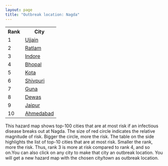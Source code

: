 ```yaml
---
layout: page
title: "Outbreak location: Nagda"
---
```

<div class="flex-container">
<div class="flex-item-left" id="mapid">
<script src="https://buda-magenta.github.io/hazard_map/load_map.js"></script>

<script>
var marker_outbreak = L.marker([23.587548, 75.675679],{"autoPan": true}).addTo(map); marker_outbreak.bindTooltip("Nagda").openTooltip();

var circle_1 = L.circle([23.174597, 75.785142], {"pane": "markerPane", "color": "red", "fill": true, "fillOpacity": 0.2, "fillRule": "evenodd", "lineCap": "round", "lineJoin": "round", "opacity": 1.0, "radius": 145837, "stroke": true, "weight": 3}).addTo(map);
circle_1.bindTooltip("Ujjain<br>rank: 1<br>hazard index: 0.145837")
circle_1.bindPopup('<a href="https://buda-magenta.github.io/hazard_map/Ujjain">Ujjain</a>')

var circle_2 = L.circle([23.480592, 74.917790], {"pane": "markerPane", "color": "red", "fill": true, "fillOpacity": 0.2, "fillRule": "evenodd", "lineCap": "round", "lineJoin": "round", "opacity": 1.0, "radius": 80668, "stroke": true, "weight": 3}).addTo(map);
circle_2.bindTooltip("Ratlam<br>rank: 2<br>hazard index: 0.080668")
circle_2.bindPopup('<a href="https://buda-magenta.github.io/hazard_map/Ratlam">Ratlam</a>')

var circle_3 = L.circle([22.720362, 75.868200], {"pane": "markerPane", "color": "red", "fill": true, "fillOpacity": 0.2, "fillRule": "evenodd", "lineCap": "round", "lineJoin": "round", "opacity": 1.0, "radius": 57836, "stroke": true, "weight": 3}).addTo(map);
circle_3.bindTooltip("Indore<br>rank: 3<br>hazard index: 0.057837")
circle_3.bindPopup('<a href="https://buda-magenta.github.io/hazard_map/Indore">Indore</a>')

var circle_4 = L.circle([23.258486, 77.401989], {"pane": "markerPane", "color": "red", "fill": true, "fillOpacity": 0.2, "fillRule": "evenodd", "lineCap": "round", "lineJoin": "round", "opacity": 1.0, "radius": 17132, "stroke": true, "weight": 3}).addTo(map);
circle_4.bindTooltip("Bhopal<br>rank: 4<br>hazard index: 0.017133")
circle_4.bindPopup('<a href="https://buda-magenta.github.io/hazard_map/Bhopal">Bhopal</a>')

var circle_5 = L.circle([25.196826, 76.000893], {"pane": "markerPane", "color": "red", "fill": true, "fillOpacity": 0.2, "fillRule": "evenodd", "lineCap": "round", "lineJoin": "round", "opacity": 1.0, "radius": 11693, "stroke": true, "weight": 3}).addTo(map);
circle_5.bindTooltip("Kota<br>rank: 5<br>hazard index: 0.011694")
circle_5.bindPopup('<a href="https://buda-magenta.github.io/hazard_map/Kota">Kota</a>')

var circle_6 = L.circle([25.375241, 77.828119], {"pane": "markerPane", "color": "red", "fill": true, "fillOpacity": 0.2, "fillRule": "evenodd", "lineCap": "round", "lineJoin": "round", "opacity": 1.0, "radius": 10440, "stroke": true, "weight": 3}).addTo(map);
circle_6.bindTooltip("Shivpuri<br>rank: 6<br>hazard index: 0.010441")
circle_6.bindPopup('<a href="https://buda-magenta.github.io/hazard_map/Shivpuri">Shivpuri</a>')

var circle_7 = L.circle([24.500000, 77.500000], {"pane": "markerPane", "color": "red", "fill": true, "fillOpacity": 0.2, "fillRule": "evenodd", "lineCap": "round", "lineJoin": "round", "opacity": 1.0, "radius": 10375, "stroke": true, "weight": 3}).addTo(map);
circle_7.bindTooltip("Guna<br>rank: 7<br>hazard index: 0.010375")
circle_7.bindPopup('<a href="https://buda-magenta.github.io/hazard_map/Guna">Guna</a>')

var circle_8 = L.circle([23.000000, 76.166667], {"pane": "markerPane", "color": "red", "fill": true, "fillOpacity": 0.2, "fillRule": "evenodd", "lineCap": "round", "lineJoin": "round", "opacity": 1.0, "radius": 8538, "stroke": true, "weight": 3}).addTo(map);
circle_8.bindTooltip("Dewas<br>rank: 8<br>hazard index: 0.008538")
circle_8.bindPopup('<a href="https://buda-magenta.github.io/hazard_map/Dewas">Dewas</a>')

var circle_9 = L.circle([26.915458, 75.818982], {"pane": "markerPane", "color": "red", "fill": true, "fillOpacity": 0.2, "fillRule": "evenodd", "lineCap": "round", "lineJoin": "round", "opacity": 1.0, "radius": 3309, "stroke": true, "weight": 3}).addTo(map);
circle_9.bindTooltip("Jaipur<br>rank: 9<br>hazard index: 0.003310")
circle_9.bindPopup('<a href="https://buda-magenta.github.io/hazard_map/Jaipur">Jaipur</a>')

var circle_10 = L.circle([23.021624, 72.579707], {"pane": "markerPane", "color": "red", "fill": true, "fillOpacity": 0.2, "fillRule": "evenodd", "lineCap": "round", "lineJoin": "round", "opacity": 1.0, "radius": 2322, "stroke": true, "weight": 3}).addTo(map);
circle_10.bindTooltip("Ahmedabad<br>rank: 10<br>hazard index: 0.002322")
circle_10.bindPopup('<a href="https://buda-magenta.github.io/hazard_map/Ahmedabad">Ahmedabad</a>')

var circle_11 = L.circle([24.265131, 75.387182], {"pane": "markerPane", "color": "red", "fill": true, "fillOpacity": 0.2, "fillRule": "evenodd", "lineCap": "round", "lineJoin": "round", "opacity": 1.0, "radius": 2107, "stroke": true, "weight": 3}).addTo(map);
circle_11.bindTooltip("Mandsaur<br>rank: 11<br>hazard index: 0.002108")
circle_11.bindPopup('<a href="https://buda-magenta.github.io/hazard_map/Mandsaur">Mandsaur</a>')

var circle_12 = L.circle([24.578721, 73.686257], {"pane": "markerPane", "color": "red", "fill": true, "fillOpacity": 0.2, "fillRule": "evenodd", "lineCap": "round", "lineJoin": "round", "opacity": 1.0, "radius": 2089, "stroke": true, "weight": 3}).addTo(map);
circle_12.bindTooltip("Udaipur<br>rank: 12<br>hazard index: 0.002090")
circle_12.bindPopup('<a href="https://buda-magenta.github.io/hazard_map/Udaipur">Udaipur</a>')

var circle_13 = L.circle([24.462465, 74.850114], {"pane": "markerPane", "color": "red", "fill": true, "fillOpacity": 0.2, "fillRule": "evenodd", "lineCap": "round", "lineJoin": "round", "opacity": 1.0, "radius": 1981, "stroke": true, "weight": 3}).addTo(map);
circle_13.bindTooltip("Nimach<br>rank: 13<br>hazard index: 0.001982")
circle_13.bindPopup('<a href="https://buda-magenta.github.io/hazard_map/Nimach">Nimach</a>')

var circle_14 = L.circle([24.500000, 74.500000], {"pane": "markerPane", "color": "red", "fill": true, "fillOpacity": 0.2, "fillRule": "evenodd", "lineCap": "round", "lineJoin": "round", "opacity": 1.0, "radius": 1805, "stroke": true, "weight": 3}).addTo(map);
circle_14.bindTooltip("Chittaurgarh<br>rank: 14<br>hazard index: 0.001806")
circle_14.bindPopup('<a href="https://buda-magenta.github.io/hazard_map/Chittaurgarh">Chittaurgarh</a>')

var circle_15 = L.circle([19.075990, 72.877393], {"pane": "markerPane", "color": "red", "fill": true, "fillOpacity": 0.2, "fillRule": "evenodd", "lineCap": "round", "lineJoin": "round", "opacity": 1.0, "radius": 1641, "stroke": true, "weight": 3}).addTo(map);
circle_15.bindTooltip("Mumbai<br>rank: 15<br>hazard index: 0.001642")
circle_15.bindPopup('<a href="https://buda-magenta.github.io/hazard_map/Mumbai">Mumbai</a>')

var circle_16 = L.circle([28.651718, 77.221939], {"pane": "markerPane", "color": "red", "fill": true, "fillOpacity": 0.2, "fillRule": "evenodd", "lineCap": "round", "lineJoin": "round", "opacity": 1.0, "radius": 1586, "stroke": true, "weight": 3}).addTo(map);
circle_16.bindTooltip("Delhi<br>rank: 16<br>hazard index: 0.001587")
circle_16.bindPopup('<a href="https://buda-magenta.github.io/hazard_map/Delhi">Delhi</a>')

var circle_17 = L.circle([21.818774, 75.606458], {"pane": "markerPane", "color": "red", "fill": true, "fillOpacity": 0.2, "fillRule": "evenodd", "lineCap": "round", "lineJoin": "round", "opacity": 1.0, "radius": 1367, "stroke": true, "weight": 3}).addTo(map);
circle_17.bindTooltip("Khargone<br>rank: 17<br>hazard index: 0.001367")
circle_17.bindPopup('<a href="https://buda-magenta.github.io/hazard_map/Khargone">Khargone</a>')

var circle_18 = L.circle([25.488773, 74.699613], {"pane": "markerPane", "color": "red", "fill": true, "fillOpacity": 0.2, "fillRule": "evenodd", "lineCap": "round", "lineJoin": "round", "opacity": 1.0, "radius": 1321, "stroke": true, "weight": 3}).addTo(map);
circle_18.bindTooltip("Bhilwara<br>rank: 18<br>hazard index: 0.001321")
circle_18.bindPopup('<a href="https://buda-magenta.github.io/hazard_map/Bhilwara">Bhilwara</a>')

var circle_19 = L.circle([26.203725, 78.157363], {"pane": "markerPane", "color": "red", "fill": true, "fillOpacity": 0.2, "fillRule": "evenodd", "lineCap": "round", "lineJoin": "round", "opacity": 1.0, "radius": 1277, "stroke": true, "weight": 3}).addTo(map);
circle_19.bindTooltip("Gwalior<br>rank: 19<br>hazard index: 0.001278")
circle_19.bindPopup('<a href="https://buda-magenta.github.io/hazard_map/Gwalior">Gwalior</a>')

var circle_20 = L.circle([24.917151, 76.696403], {"pane": "markerPane", "color": "red", "fill": true, "fillOpacity": 0.2, "fillRule": "evenodd", "lineCap": "round", "lineJoin": "round", "opacity": 1.0, "radius": 1248, "stroke": true, "weight": 3}).addTo(map);
circle_20.bindTooltip("Baran<br>rank: 20<br>hazard index: 0.001248")
circle_20.bindPopup('<a href="https://buda-magenta.github.io/hazard_map/Baran">Baran</a>')

var circle_21 = L.circle([23.115688, 77.066239], {"pane": "markerPane", "color": "red", "fill": true, "fillOpacity": 0.2, "fillRule": "evenodd", "lineCap": "round", "lineJoin": "round", "opacity": 1.0, "radius": 1038, "stroke": true, "weight": 3}).addTo(map);
circle_21.bindTooltip("Sehore<br>rank: 21<br>hazard index: 0.001038")
circle_21.bindPopup('<a href="https://buda-magenta.github.io/hazard_map/Sehore">Sehore</a>')

var circle_22 = L.circle([25.531031, 78.652689], {"pane": "markerPane", "color": "red", "fill": true, "fillOpacity": 0.2, "fillRule": "evenodd", "lineCap": "round", "lineJoin": "round", "opacity": 1.0, "radius": 977, "stroke": true, "weight": 3}).addTo(map);
circle_22.bindTooltip("Jhansi<br>rank: 22<br>hazard index: 0.000977")
circle_22.bindPopup('<a href="https://buda-magenta.github.io/hazard_map/Jhansi">Jhansi</a>')

var circle_23 = L.circle([23.493079, 74.348402], {"pane": "markerPane", "color": "red", "fill": true, "fillOpacity": 0.2, "fillRule": "evenodd", "lineCap": "round", "lineJoin": "round", "opacity": 1.0, "radius": 753, "stroke": true, "weight": 3}).addTo(map);
circle_23.bindTooltip("Banswara<br>rank: 23<br>hazard index: 0.000754")
circle_23.bindPopup('<a href="https://buda-magenta.github.io/hazard_map/Banswara">Banswara</a>')

var circle_24 = L.circle([21.170200, 72.831100], {"pane": "markerPane", "color": "red", "fill": true, "fillOpacity": 0.2, "fillRule": "evenodd", "lineCap": "round", "lineJoin": "round", "opacity": 1.0, "radius": 709, "stroke": true, "weight": 3}).addTo(map);
circle_24.bindTooltip("Surat<br>rank: 24<br>hazard index: 0.000710")
circle_24.bindPopup('<a href="https://buda-magenta.github.io/hazard_map/Surat">Surat</a>')

var circle_25 = L.circle([23.916667, 78.000000], {"pane": "markerPane", "color": "red", "fill": true, "fillOpacity": 0.2, "fillRule": "evenodd", "lineCap": "round", "lineJoin": "round", "opacity": 1.0, "radius": 633, "stroke": true, "weight": 3}).addTo(map);
circle_25.bindTooltip("Vidisha<br>rank: 25<br>hazard index: 0.000634")
circle_25.bindPopup('<a href="https://buda-magenta.github.io/hazard_map/Vidisha">Vidisha</a>')

var circle_26 = L.circle([24.700385, 78.518668], {"pane": "markerPane", "color": "red", "fill": true, "fillOpacity": 0.2, "fillRule": "evenodd", "lineCap": "round", "lineJoin": "round", "opacity": 1.0, "radius": 509, "stroke": true, "weight": 3}).addTo(map);
circle_26.bindTooltip("Lalitpur<br>rank: 26<br>hazard index: 0.000509")
circle_26.bindPopup('<a href="https://buda-magenta.github.io/hazard_map/Lalitpur">Lalitpur</a>')

var circle_27 = L.circle([26.229141, 76.304533], {"pane": "markerPane", "color": "red", "fill": true, "fillOpacity": 0.2, "fillRule": "evenodd", "lineCap": "round", "lineJoin": "round", "opacity": 1.0, "radius": 494, "stroke": true, "weight": 3}).addTo(map);
circle_27.bindTooltip("Sawai Madhopur<br>rank: 27<br>hazard index: 0.000495")
circle_27.bindPopup('<a href="https://buda-magenta.github.io/hazard_map/Sawai_Madhopur">Sawai Madhopur</a>')

var circle_28 = L.circle([23.160894, 79.949770], {"pane": "markerPane", "color": "red", "fill": true, "fillOpacity": 0.2, "fillRule": "evenodd", "lineCap": "round", "lineJoin": "round", "opacity": 1.0, "radius": 435, "stroke": true, "weight": 3}).addTo(map);
circle_28.bindTooltip("Jabalpur<br>rank: 28<br>hazard index: 0.000436")
circle_28.bindPopup('<a href="https://buda-magenta.github.io/hazard_map/Jabalpur">Jabalpur</a>')

var circle_29 = L.circle([21.977864, 76.568828], {"pane": "markerPane", "color": "red", "fill": true, "fillOpacity": 0.2, "fillRule": "evenodd", "lineCap": "round", "lineJoin": "round", "opacity": 1.0, "radius": 411, "stroke": true, "weight": 3}).addTo(map);
circle_29.bindTooltip("Khandwa<br>rank: 29<br>hazard index: 0.000412")
circle_29.bindPopup('<a href="https://buda-magenta.github.io/hazard_map/Khandwa">Khandwa</a>')

var circle_30 = L.circle([26.460914, 80.321759], {"pane": "markerPane", "color": "red", "fill": true, "fillOpacity": 0.2, "fillRule": "evenodd", "lineCap": "round", "lineJoin": "round", "opacity": 1.0, "radius": 409, "stroke": true, "weight": 3}).addTo(map);
circle_30.bindTooltip("Kanpur<br>rank: 30<br>hazard index: 0.000409")
circle_30.bindPopup('<a href="https://buda-magenta.github.io/hazard_map/Kanpur">Kanpur</a>')

var circle_31 = L.circle([12.979120, 77.591300], {"pane": "markerPane", "color": "red", "fill": true, "fillOpacity": 0.2, "fillRule": "evenodd", "lineCap": "round", "lineJoin": "round", "opacity": 1.0, "radius": 347, "stroke": true, "weight": 3}).addTo(map);
circle_31.bindTooltip("Bangalore<br>rank: 31<br>hazard index: 0.000347")
circle_31.bindPopup('<a href="https://buda-magenta.github.io/hazard_map/Bangalore">Bangalore</a>')

var circle_32 = L.circle([22.297314, 73.194257], {"pane": "markerPane", "color": "red", "fill": true, "fillOpacity": 0.2, "fillRule": "evenodd", "lineCap": "round", "lineJoin": "round", "opacity": 1.0, "radius": 314, "stroke": true, "weight": 3}).addTo(map);
circle_32.bindTooltip("Vadodara<br>rank: 32<br>hazard index: 0.000315")
circle_32.bindPopup('<a href="https://buda-magenta.github.io/hazard_map/Vadodara">Vadodara</a>')

var circle_33 = L.circle([24.935635, 82.647701], {"pane": "markerPane", "color": "red", "fill": true, "fillOpacity": 0.2, "fillRule": "evenodd", "lineCap": "round", "lineJoin": "round", "opacity": 1.0, "radius": 274, "stroke": true, "weight": 3}).addTo(map);
circle_33.bindTooltip("Mirzapur<br>rank: 33<br>hazard index: 0.000274")
circle_33.bindPopup('<a href="https://buda-magenta.github.io/hazard_map/Mirzapur">Mirzapur</a>')

var circle_34 = L.circle([21.149813, 79.082056], {"pane": "markerPane", "color": "red", "fill": true, "fillOpacity": 0.2, "fillRule": "evenodd", "lineCap": "round", "lineJoin": "round", "opacity": 1.0, "radius": 271, "stroke": true, "weight": 3}).addTo(map);
circle_34.bindTooltip("Nagpur<br>rank: 34<br>hazard index: 0.000271")
circle_34.bindPopup('<a href="https://buda-magenta.github.io/hazard_map/Nagpur">Nagpur</a>')

var circle_35 = L.circle([26.838100, 80.934600], {"pane": "markerPane", "color": "red", "fill": true, "fillOpacity": 0.2, "fillRule": "evenodd", "lineCap": "round", "lineJoin": "round", "opacity": 1.0, "radius": 268, "stroke": true, "weight": 3}).addTo(map);
circle_35.bindTooltip("Lucknow<br>rank: 35<br>hazard index: 0.000268")
circle_35.bindPopup('<a href="https://buda-magenta.github.io/hazard_map/Lucknow">Lucknow</a>')

var circle_36 = L.circle([20.993276, 75.839983], {"pane": "markerPane", "color": "red", "fill": true, "fillOpacity": 0.2, "fillRule": "evenodd", "lineCap": "round", "lineJoin": "round", "opacity": 1.0, "radius": 241, "stroke": true, "weight": 3}).addTo(map);
circle_36.bindTooltip("Bhusawal<br>rank: 36<br>hazard index: 0.000242")
circle_36.bindPopup('<a href="https://buda-magenta.github.io/hazard_map/Bhusawal">Bhusawal</a>')

var circle_37 = L.circle([17.388786, 78.461065], {"pane": "markerPane", "color": "red", "fill": true, "fillOpacity": 0.2, "fillRule": "evenodd", "lineCap": "round", "lineJoin": "round", "opacity": 1.0, "radius": 240, "stroke": true, "weight": 3}).addTo(map);
circle_37.bindTooltip("Hyderabad<br>rank: 37<br>hazard index: 0.000240")
circle_37.bindPopup('<a href="https://buda-magenta.github.io/hazard_map/Hyderabad">Hyderabad</a>')

var circle_38 = L.circle([26.296772, 73.035143], {"pane": "markerPane", "color": "red", "fill": true, "fillOpacity": 0.2, "fillRule": "evenodd", "lineCap": "round", "lineJoin": "round", "opacity": 1.0, "radius": 210, "stroke": true, "weight": 3}).addTo(map);
circle_38.bindTooltip("Jodhpur<br>rank: 38<br>hazard index: 0.000210")
circle_38.bindPopup('<a href="https://buda-magenta.github.io/hazard_map/Jodhpur">Jodhpur</a>')

var circle_39 = L.circle([23.809612, 78.759114], {"pane": "markerPane", "color": "red", "fill": true, "fillOpacity": 0.2, "fillRule": "evenodd", "lineCap": "round", "lineJoin": "round", "opacity": 1.0, "radius": 172, "stroke": true, "weight": 3}).addTo(map);
circle_39.bindTooltip("Sagar<br>rank: 39<br>hazard index: 0.000173")
circle_39.bindPopup('<a href="https://buda-magenta.github.io/hazard_map/Sagar">Sagar</a>')

var circle_40 = L.circle([22.600150, 77.926645], {"pane": "markerPane", "color": "red", "fill": true, "fillOpacity": 0.2, "fillRule": "evenodd", "lineCap": "round", "lineJoin": "round", "opacity": 1.0, "radius": 168, "stroke": true, "weight": 3}).addTo(map);
circle_40.bindTooltip("Hoshangabad<br>rank: 40<br>hazard index: 0.000169")
circle_40.bindPopup('<a href="https://buda-magenta.github.io/hazard_map/Hoshangabad">Hoshangabad</a>')

var circle_41 = L.circle([26.469100, 74.639000], {"pane": "markerPane", "color": "red", "fill": true, "fillOpacity": 0.2, "fillRule": "evenodd", "lineCap": "round", "lineJoin": "round", "opacity": 1.0, "radius": 163, "stroke": true, "weight": 3}).addTo(map);
circle_41.bindTooltip("Ajmer<br>rank: 41<br>hazard index: 0.000163")
circle_41.bindPopup('<a href="https://buda-magenta.github.io/hazard_map/Ajmer">Ajmer</a>')

var circle_42 = L.circle([15.398403, 73.812918], {"pane": "markerPane", "color": "red", "fill": true, "fillOpacity": 0.2, "fillRule": "evenodd", "lineCap": "round", "lineJoin": "round", "opacity": 1.0, "radius": 146, "stroke": true, "weight": 3}).addTo(map);
circle_42.bindTooltip("Vasco Da Gama<br>rank: 42<br>hazard index: 0.000147")
circle_42.bindPopup('<a href="https://buda-magenta.github.io/hazard_map/Vasco_Da_Gama">Vasco Da Gama</a>')

var circle_43 = L.circle([27.175255, 78.009816], {"pane": "markerPane", "color": "red", "fill": true, "fillOpacity": 0.2, "fillRule": "evenodd", "lineCap": "round", "lineJoin": "round", "opacity": 1.0, "radius": 140, "stroke": true, "weight": 3}).addTo(map);
circle_43.bindTooltip("Agra<br>rank: 43<br>hazard index: 0.000141")
circle_43.bindPopup('<a href="https://buda-magenta.github.io/hazard_map/Agra">Agra</a>')

var circle_44 = L.circle([22.305199, 70.802834], {"pane": "markerPane", "color": "red", "fill": true, "fillOpacity": 0.2, "fillRule": "evenodd", "lineCap": "round", "lineJoin": "round", "opacity": 1.0, "radius": 135, "stroke": true, "weight": 3}).addTo(map);
circle_44.bindTooltip("Rajkot<br>rank: 44<br>hazard index: 0.000135")
circle_44.bindPopup('<a href="https://buda-magenta.github.io/hazard_map/Rajkot">Rajkot</a>')

var circle_45 = L.circle([18.521428, 73.854454], {"pane": "markerPane", "color": "red", "fill": true, "fillOpacity": 0.2, "fillRule": "evenodd", "lineCap": "round", "lineJoin": "round", "opacity": 1.0, "radius": 123, "stroke": true, "weight": 3}).addTo(map);
circle_45.bindTooltip("Pune<br>rank: 45<br>hazard index: 0.000124")
circle_45.bindPopup('<a href="https://buda-magenta.github.io/hazard_map/Pune">Pune</a>')

var circle_46 = L.circle([26.653396, 77.624206], {"pane": "markerPane", "color": "red", "fill": true, "fillOpacity": 0.2, "fillRule": "evenodd", "lineCap": "round", "lineJoin": "round", "opacity": 1.0, "radius": 121, "stroke": true, "weight": 3}).addTo(map);
circle_46.bindTooltip("Dhaulpur<br>rank: 46<br>hazard index: 0.000121")
circle_46.bindPopup('<a href="https://buda-magenta.github.io/hazard_map/Dhaulpur">Dhaulpur</a>')

var circle_47 = L.circle([22.541418, 88.357691], {"pane": "markerPane", "color": "red", "fill": true, "fillOpacity": 0.2, "fillRule": "evenodd", "lineCap": "round", "lineJoin": "round", "opacity": 1.0, "radius": 110, "stroke": true, "weight": 3}).addTo(map);
circle_47.bindTooltip("Kolkata<br>rank: 47<br>hazard index: 0.000110")
circle_47.bindPopup('<a href="https://buda-magenta.github.io/hazard_map/Kolkata">Kolkata</a>')

var circle_48 = L.circle([22.139831, 78.809645], {"pane": "markerPane", "color": "red", "fill": true, "fillOpacity": 0.2, "fillRule": "evenodd", "lineCap": "round", "lineJoin": "round", "opacity": 1.0, "radius": 107, "stroke": true, "weight": 3}).addTo(map);
circle_48.bindTooltip("Chhindwara<br>rank: 48<br>hazard index: 0.000107")
circle_48.bindPopup('<a href="https://buda-magenta.github.io/hazard_map/Chhindwara">Chhindwara</a>')

var circle_49 = L.circle([28.402979, 77.310384], {"pane": "markerPane", "color": "red", "fill": true, "fillOpacity": 0.2, "fillRule": "evenodd", "lineCap": "round", "lineJoin": "round", "opacity": 1.0, "radius": 103, "stroke": true, "weight": 3}).addTo(map);
circle_49.bindTooltip("Faridabad<br>rank: 49<br>hazard index: 0.000104")
circle_49.bindPopup('<a href="https://buda-magenta.github.io/hazard_map/Faridabad">Faridabad</a>')

var circle_50 = L.circle([13.083694, 80.270186], {"pane": "markerPane", "color": "red", "fill": true, "fillOpacity": 0.2, "fillRule": "evenodd", "lineCap": "round", "lineJoin": "round", "opacity": 1.0, "radius": 93, "stroke": true, "weight": 3}).addTo(map);
circle_50.bindTooltip("Chennai<br>rank: 50<br>hazard index: 0.000093")
circle_50.bindPopup('<a href="https://buda-magenta.github.io/hazard_map/Chennai">Chennai</a>')

var circle_51 = L.circle([25.500000, 75.833333], {"pane": "markerPane", "color": "red", "fill": true, "fillOpacity": 0.2, "fillRule": "evenodd", "lineCap": "round", "lineJoin": "round", "opacity": 1.0, "radius": 93, "stroke": true, "weight": 3}).addTo(map);
circle_51.bindTooltip("Bundi<br>rank: 51<br>hazard index: 0.000093")
circle_51.bindPopup('<a href="https://buda-magenta.github.io/hazard_map/Bundi">Bundi</a>')

var circle_52 = L.circle([19.194329, 72.970178], {"pane": "markerPane", "color": "red", "fill": true, "fillOpacity": 0.2, "fillRule": "evenodd", "lineCap": "round", "lineJoin": "round", "opacity": 1.0, "radius": 91, "stroke": true, "weight": 3}).addTo(map);
circle_52.bindTooltip("Thane<br>rank: 52<br>hazard index: 0.000092")
circle_52.bindPopup('<a href="https://buda-magenta.github.io/hazard_map/Thane">Thane</a>')

var circle_53 = L.circle([21.237947, 81.633683], {"pane": "markerPane", "color": "red", "fill": true, "fillOpacity": 0.2, "fillRule": "evenodd", "lineCap": "round", "lineJoin": "round", "opacity": 1.0, "radius": 90, "stroke": true, "weight": 3}).addTo(map);
circle_53.bindTooltip("Raipur<br>rank: 53<br>hazard index: 0.000091")
circle_53.bindPopup('<a href="https://buda-magenta.github.io/hazard_map/Raipur">Raipur</a>')

var circle_54 = L.circle([21.879616, 77.875681], {"pane": "markerPane", "color": "red", "fill": true, "fillOpacity": 0.2, "fillRule": "evenodd", "lineCap": "round", "lineJoin": "round", "opacity": 1.0, "radius": 89, "stroke": true, "weight": 3}).addTo(map);
circle_54.bindTooltip("Betul<br>rank: 54<br>hazard index: 0.000089")
circle_54.bindPopup('<a href="https://buda-magenta.github.io/hazard_map/Betul">Betul</a>')

var circle_55 = L.circle([22.689507, 72.871520], {"pane": "markerPane", "color": "red", "fill": true, "fillOpacity": 0.2, "fillRule": "evenodd", "lineCap": "round", "lineJoin": "round", "opacity": 1.0, "radius": 82, "stroke": true, "weight": 3}).addTo(map);
circle_55.bindTooltip("Nadiad<br>rank: 55<br>hazard index: 0.000083")
circle_55.bindPopup('<a href="https://buda-magenta.github.io/hazard_map/Nadiad">Nadiad</a>')

var circle_56 = L.circle([22.558499, 72.962563], {"pane": "markerPane", "color": "red", "fill": true, "fillOpacity": 0.2, "fillRule": "evenodd", "lineCap": "round", "lineJoin": "round", "opacity": 1.0, "radius": 77, "stroke": true, "weight": 3}).addTo(map);
circle_56.bindTooltip("Anand<br>rank: 56<br>hazard index: 0.000077")
circle_56.bindPopup('<a href="https://buda-magenta.github.io/hazard_map/Anand">Anand</a>')

var circle_57 = L.circle([23.833962, 80.392456], {"pane": "markerPane", "color": "red", "fill": true, "fillOpacity": 0.2, "fillRule": "evenodd", "lineCap": "round", "lineJoin": "round", "opacity": 1.0, "radius": 76, "stroke": true, "weight": 3}).addTo(map);
circle_57.bindTooltip("Murwara<br>rank: 57<br>hazard index: 0.000076")
circle_57.bindPopup('<a href="https://buda-magenta.github.io/hazard_map/Murwara">Murwara</a>')

var circle_58 = L.circle([22.383333, 82.133333], {"pane": "markerPane", "color": "red", "fill": true, "fillOpacity": 0.2, "fillRule": "evenodd", "lineCap": "round", "lineJoin": "round", "opacity": 1.0, "radius": 74, "stroke": true, "weight": 3}).addTo(map);
circle_58.bindTooltip("Bilaspur<br>rank: 58<br>hazard index: 0.000075")
circle_58.bindPopup('<a href="https://buda-magenta.github.io/hazard_map/Bilaspur">Bilaspur</a>')

var circle_59 = L.circle([30.909016, 75.851601], {"pane": "markerPane", "color": "red", "fill": true, "fillOpacity": 0.2, "fillRule": "evenodd", "lineCap": "round", "lineJoin": "round", "opacity": 1.0, "radius": 73, "stroke": true, "weight": 3}).addTo(map);
circle_59.bindTooltip("Ludhiana<br>rank: 59<br>hazard index: 0.000073")
circle_59.bindPopup('<a href="https://buda-magenta.github.io/hazard_map/Ludhiana">Ludhiana</a>')

var circle_60 = L.circle([24.500000, 81.000000], {"pane": "markerPane", "color": "red", "fill": true, "fillOpacity": 0.2, "fillRule": "evenodd", "lineCap": "round", "lineJoin": "round", "opacity": 1.0, "radius": 71, "stroke": true, "weight": 3}).addTo(map);
circle_60.bindTooltip("Satna<br>rank: 60<br>hazard index: 0.000071")
circle_60.bindPopup('<a href="https://buda-magenta.github.io/hazard_map/Satna">Satna</a>')

var circle_61 = L.circle([27.633333, 77.583333], {"pane": "markerPane", "color": "red", "fill": true, "fillOpacity": 0.2, "fillRule": "evenodd", "lineCap": "round", "lineJoin": "round", "opacity": 1.0, "radius": 68, "stroke": true, "weight": 3}).addTo(map);
circle_61.bindTooltip("Mathura<br>rank: 61<br>hazard index: 0.000068")
circle_61.bindPopup('<a href="https://buda-magenta.github.io/hazard_map/Mathura">Mathura</a>')

var circle_62 = L.circle([22.778500, 73.624516], {"pane": "markerPane", "color": "red", "fill": true, "fillOpacity": 0.2, "fillRule": "evenodd", "lineCap": "round", "lineJoin": "round", "opacity": 1.0, "radius": 64, "stroke": true, "weight": 3}).addTo(map);
circle_62.bindTooltip("Godhra<br>rank: 62<br>hazard index: 0.000064")
circle_62.bindPopup('<a href="https://buda-magenta.github.io/hazard_map/Godhra">Godhra</a>')

var circle_63 = L.circle([23.750000, 79.583333], {"pane": "markerPane", "color": "red", "fill": true, "fillOpacity": 0.2, "fillRule": "evenodd", "lineCap": "round", "lineJoin": "round", "opacity": 1.0, "radius": 59, "stroke": true, "weight": 3}).addTo(map);
circle_63.bindTooltip("Damoh<br>rank: 63<br>hazard index: 0.000060")
circle_63.bindPopup('<a href="https://buda-magenta.github.io/hazard_map/Damoh">Damoh</a>')

var circle_64 = L.circle([24.759267, 81.655000], {"pane": "markerPane", "color": "red", "fill": true, "fillOpacity": 0.2, "fillRule": "evenodd", "lineCap": "round", "lineJoin": "round", "opacity": 1.0, "radius": 57, "stroke": true, "weight": 3}).addTo(map);
circle_64.bindTooltip("Rewa<br>rank: 64<br>hazard index: 0.000058")
circle_64.bindPopup('<a href="https://buda-magenta.github.io/hazard_map/Rewa">Rewa</a>')

var circle_65 = L.circle([25.609324, 85.123525], {"pane": "markerPane", "color": "red", "fill": true, "fillOpacity": 0.2, "fillRule": "evenodd", "lineCap": "round", "lineJoin": "round", "opacity": 1.0, "radius": 54, "stroke": true, "weight": 3}).addTo(map);
circle_65.bindTooltip("Patna<br>rank: 65<br>hazard index: 0.000054")
circle_65.bindPopup('<a href="https://buda-magenta.github.io/hazard_map/Patna">Patna</a>')

var circle_66 = L.circle([25.335649, 83.007629], {"pane": "markerPane", "color": "red", "fill": true, "fillOpacity": 0.2, "fillRule": "evenodd", "lineCap": "round", "lineJoin": "round", "opacity": 1.0, "radius": 50, "stroke": true, "weight": 3}).addTo(map);
circle_66.bindTooltip("Varanasi<br>rank: 66<br>hazard index: 0.000050")
circle_66.bindPopup('<a href="https://buda-magenta.github.io/hazard_map/Varanasi">Varanasi</a>')

var circle_67 = L.circle([27.639077, 76.614452], {"pane": "markerPane", "color": "red", "fill": true, "fillOpacity": 0.2, "fillRule": "evenodd", "lineCap": "round", "lineJoin": "round", "opacity": 1.0, "radius": 49, "stroke": true, "weight": 3}).addTo(map);
circle_67.bindTooltip("Alwar<br>rank: 67<br>hazard index: 0.000050")
circle_67.bindPopup('<a href="https://buda-magenta.github.io/hazard_map/Alwar">Alwar</a>')

var circle_68 = L.circle([26.122147, 75.663754], {"pane": "markerPane", "color": "red", "fill": true, "fillOpacity": 0.2, "fillRule": "evenodd", "lineCap": "round", "lineJoin": "round", "opacity": 1.0, "radius": 48, "stroke": true, "weight": 3}).addTo(map);
circle_68.bindTooltip("Tonk<br>rank: 68<br>hazard index: 0.000048")
circle_68.bindPopup('<a href="https://buda-magenta.github.io/hazard_map/Tonk">Tonk</a>')

var circle_69 = L.circle([28.015929, 73.317137], {"pane": "markerPane", "color": "red", "fill": true, "fillOpacity": 0.2, "fillRule": "evenodd", "lineCap": "round", "lineJoin": "round", "opacity": 1.0, "radius": 46, "stroke": true, "weight": 3}).addTo(map);
circle_69.bindTooltip("Bikaner<br>rank: 69<br>hazard index: 0.000046")
circle_69.bindPopup('<a href="https://buda-magenta.github.io/hazard_map/Bikaner">Bikaner</a>')

var circle_70 = L.circle([25.438130, 81.833800], {"pane": "markerPane", "color": "red", "fill": true, "fillOpacity": 0.2, "fillRule": "evenodd", "lineCap": "round", "lineJoin": "round", "opacity": 1.0, "radius": 46, "stroke": true, "weight": 3}).addTo(map);
circle_70.bindTooltip("Allahabad<br>rank: 70<br>hazard index: 0.000046")
circle_70.bindPopup('<a href="https://buda-magenta.github.io/hazard_map/Allahabad">Allahabad</a>')

var circle_71 = L.circle([26.588559, 74.861097], {"pane": "markerPane", "color": "red", "fill": true, "fillOpacity": 0.2, "fillRule": "evenodd", "lineCap": "round", "lineJoin": "round", "opacity": 1.0, "radius": 44, "stroke": true, "weight": 3}).addTo(map);
circle_71.bindTooltip("Kishangarh<br>rank: 71<br>hazard index: 0.000045")
circle_71.bindPopup('<a href="https://buda-magenta.github.io/hazard_map/Kishangarh">Kishangarh</a>')

var circle_72 = L.circle([29.000653, 77.768229], {"pane": "markerPane", "color": "red", "fill": true, "fillOpacity": 0.2, "fillRule": "evenodd", "lineCap": "round", "lineJoin": "round", "opacity": 1.0, "radius": 43, "stroke": true, "weight": 3}).addTo(map);
circle_72.bindTooltip("Meerut<br>rank: 72<br>hazard index: 0.000044")
circle_72.bindPopup('<a href="https://buda-magenta.github.io/hazard_map/Meerut">Meerut</a>')

var circle_73 = L.circle([26.671329, 83.364583], {"pane": "markerPane", "color": "red", "fill": true, "fillOpacity": 0.2, "fillRule": "evenodd", "lineCap": "round", "lineJoin": "round", "opacity": 1.0, "radius": 43, "stroke": true, "weight": 3}).addTo(map);
circle_73.bindTooltip("Gorakhpur<br>rank: 73<br>hazard index: 0.000044")
circle_73.bindPopup('<a href="https://buda-magenta.github.io/hazard_map/Gorakhpur">Gorakhpur</a>')

var circle_74 = L.circle([22.610318, 73.461706], {"pane": "markerPane", "color": "red", "fill": true, "fillOpacity": 0.2, "fillRule": "evenodd", "lineCap": "round", "lineJoin": "round", "opacity": 1.0, "radius": 42, "stroke": true, "weight": 3}).addTo(map);
circle_74.bindTooltip("Kalol<br>rank: 74<br>hazard index: 0.000043")
circle_74.bindPopup('<a href="https://buda-magenta.github.io/hazard_map/Kalol">Kalol</a>')

var circle_75 = L.circle([27.265212, 77.369126], {"pane": "markerPane", "color": "red", "fill": true, "fillOpacity": 0.2, "fillRule": "evenodd", "lineCap": "round", "lineJoin": "round", "opacity": 1.0, "radius": 42, "stroke": true, "weight": 3}).addTo(map);
circle_75.bindTooltip("Bharatpur<br>rank: 75<br>hazard index: 0.000042")
circle_75.bindPopup('<a href="https://buda-magenta.github.io/hazard_map/Bharatpur">Bharatpur</a>')

var circle_76 = L.circle([26.718324, 79.090254], {"pane": "markerPane", "color": "red", "fill": true, "fillOpacity": 0.2, "fillRule": "evenodd", "lineCap": "round", "lineJoin": "round", "opacity": 1.0, "radius": 41, "stroke": true, "weight": 3}).addTo(map);
circle_76.bindTooltip("Etawah<br>rank: 76<br>hazard index: 0.000042")
circle_76.bindPopup('<a href="https://buda-magenta.github.io/hazard_map/Etawah">Etawah</a>')

var circle_77 = L.circle([31.292011, 75.568058], {"pane": "markerPane", "color": "red", "fill": true, "fillOpacity": 0.2, "fillRule": "evenodd", "lineCap": "round", "lineJoin": "round", "opacity": 1.0, "radius": 39, "stroke": true, "weight": 3}).addTo(map);
circle_77.bindTooltip("Jalandhar<br>rank: 77<br>hazard index: 0.000039")
circle_77.bindPopup('<a href="https://buda-magenta.github.io/hazard_map/Jalandhar">Jalandhar</a>')

var circle_78 = L.circle([26.500000, 78.750000], {"pane": "markerPane", "color": "red", "fill": true, "fillOpacity": 0.2, "fillRule": "evenodd", "lineCap": "round", "lineJoin": "round", "opacity": 1.0, "radius": 38, "stroke": true, "weight": 3}).addTo(map);
circle_78.bindTooltip("Bhind<br>rank: 78<br>hazard index: 0.000039")
circle_78.bindPopup('<a href="https://buda-magenta.github.io/hazard_map/Bhind">Bhind</a>')

var circle_79 = L.circle([27.437194, 79.489129], {"pane": "markerPane", "color": "red", "fill": true, "fillOpacity": 0.2, "fillRule": "evenodd", "lineCap": "round", "lineJoin": "round", "opacity": 1.0, "radius": 37, "stroke": true, "weight": 3}).addTo(map);
circle_79.bindTooltip("Farrukhabad<br>rank: 79<br>hazard index: 0.000038")
circle_79.bindPopup('<a href="https://buda-magenta.github.io/hazard_map/Farrukhabad">Farrukhabad</a>')

var circle_80 = L.circle([19.439885, 72.880383], {"pane": "markerPane", "color": "red", "fill": true, "fillOpacity": 0.2, "fillRule": "evenodd", "lineCap": "round", "lineJoin": "round", "opacity": 1.0, "radius": 35, "stroke": true, "weight": 3}).addTo(map);
circle_80.bindTooltip("Vasai<br>rank: 80<br>hazard index: 0.000036")
circle_80.bindPopup('<a href="https://buda-magenta.github.io/hazard_map/Vasai">Vasai</a>')

var circle_81 = L.circle([27.662826, 75.027926], {"pane": "markerPane", "color": "red", "fill": true, "fillOpacity": 0.2, "fillRule": "evenodd", "lineCap": "round", "lineJoin": "round", "opacity": 1.0, "radius": 35, "stroke": true, "weight": 3}).addTo(map);
circle_81.bindTooltip("Sikar<br>rank: 81<br>hazard index: 0.000035")
circle_81.bindPopup('<a href="https://buda-magenta.github.io/hazard_map/Sikar">Sikar</a>')

var circle_82 = L.circle([23.666667, 72.500000], {"pane": "markerPane", "color": "red", "fill": true, "fillOpacity": 0.2, "fillRule": "evenodd", "lineCap": "round", "lineJoin": "round", "opacity": 1.0, "radius": 35, "stroke": true, "weight": 3}).addTo(map);
circle_82.bindTooltip("Mahesana<br>rank: 82<br>hazard index: 0.000035")
circle_82.bindPopup('<a href="https://buda-magenta.github.io/hazard_map/Mahesana">Mahesana</a>')

var circle_83 = L.circle([28.457876, 79.405571], {"pane": "markerPane", "color": "red", "fill": true, "fillOpacity": 0.2, "fillRule": "evenodd", "lineCap": "round", "lineJoin": "round", "opacity": 1.0, "radius": 35, "stroke": true, "weight": 3}).addTo(map);
circle_83.bindTooltip("Bareilly<br>rank: 83<br>hazard index: 0.000035")
circle_83.bindPopup('<a href="https://buda-magenta.github.io/hazard_map/Bareilly">Bareilly</a>')

var circle_84 = L.circle([27.177366, 78.389912], {"pane": "markerPane", "color": "red", "fill": true, "fillOpacity": 0.2, "fillRule": "evenodd", "lineCap": "round", "lineJoin": "round", "opacity": 1.0, "radius": 33, "stroke": true, "weight": 3}).addTo(map);
circle_84.bindTooltip("Firozabad<br>rank: 84<br>hazard index: 0.000034")
circle_84.bindPopup('<a href="https://buda-magenta.github.io/hazard_map/Firozabad">Firozabad</a>')

var circle_85 = L.circle([18.627929, 73.800983], {"pane": "markerPane", "color": "red", "fill": true, "fillOpacity": 0.2, "fillRule": "evenodd", "lineCap": "round", "lineJoin": "round", "opacity": 1.0, "radius": 33, "stroke": true, "weight": 3}).addTo(map);
circle_85.bindTooltip("Pimpri Chinchwad<br>rank: 85<br>hazard index: 0.000033")
circle_85.bindPopup('<a href="https://buda-magenta.github.io/hazard_map/Pimpri_Chinchwad">Pimpri Chinchwad</a>')

var circle_86 = L.circle([26.166667, 77.500000], {"pane": "markerPane", "color": "red", "fill": true, "fillOpacity": 0.2, "fillRule": "evenodd", "lineCap": "round", "lineJoin": "round", "opacity": 1.0, "radius": 32, "stroke": true, "weight": 3}).addTo(map);
circle_86.bindTooltip("Morena<br>rank: 86<br>hazard index: 0.000033")
circle_86.bindPopup('<a href="https://buda-magenta.github.io/hazard_map/Morena">Morena</a>')

var circle_87 = L.circle([19.169335, 77.311013], {"pane": "markerPane", "color": "red", "fill": true, "fillOpacity": 0.2, "fillRule": "evenodd", "lineCap": "round", "lineJoin": "round", "opacity": 1.0, "radius": 31, "stroke": true, "weight": 3}).addTo(map);
circle_87.bindTooltip("Nanded Waghala<br>rank: 87<br>hazard index: 0.000031")
circle_87.bindPopup('<a href="https://buda-magenta.github.io/hazard_map/Nanded_Waghala">Nanded Waghala</a>')

var circle_88 = L.circle([25.935955, 79.424328], {"pane": "markerPane", "color": "red", "fill": true, "fillOpacity": 0.2, "fillRule": "evenodd", "lineCap": "round", "lineJoin": "round", "opacity": 1.0, "radius": 30, "stroke": true, "weight": 3}).addTo(map);
circle_88.bindTooltip("Orai<br>rank: 88<br>hazard index: 0.000030")
circle_88.bindPopup('<a href="https://buda-magenta.github.io/hazard_map/Orai">Orai</a>')

var circle_89 = L.circle([25.604091, 73.415609], {"pane": "markerPane", "color": "red", "fill": true, "fillOpacity": 0.2, "fillRule": "evenodd", "lineCap": "round", "lineJoin": "round", "opacity": 1.0, "radius": 30, "stroke": true, "weight": 3}).addTo(map);
circle_89.bindTooltip("Pali<br>rank: 89<br>hazard index: 0.000030")
circle_89.bindPopup('<a href="https://buda-magenta.github.io/hazard_map/Pali">Pali</a>')

var circle_90 = L.circle([28.195647, 76.616518], {"pane": "markerPane", "color": "red", "fill": true, "fillOpacity": 0.2, "fillRule": "evenodd", "lineCap": "round", "lineJoin": "round", "opacity": 1.0, "radius": 29, "stroke": true, "weight": 3}).addTo(map);
circle_90.bindTooltip("Rewari<br>rank: 90<br>hazard index: 0.000029")
circle_90.bindPopup('<a href="https://buda-magenta.github.io/hazard_map/Rewari">Rewari</a>')

var circle_91 = L.circle([24.197443, 82.666145], {"pane": "markerPane", "color": "red", "fill": true, "fillOpacity": 0.2, "fillRule": "evenodd", "lineCap": "round", "lineJoin": "round", "opacity": 1.0, "radius": 29, "stroke": true, "weight": 3}).addTo(map);
circle_91.bindTooltip("Singrauli<br>rank: 91<br>hazard index: 0.000029")
circle_91.bindPopup('<a href="https://buda-magenta.github.io/hazard_map/Singrauli">Singrauli</a>')

var circle_92 = L.circle([19.794750, 75.077922], {"pane": "markerPane", "color": "red", "fill": true, "fillOpacity": 0.2, "fillRule": "evenodd", "lineCap": "round", "lineJoin": "round", "opacity": 1.0, "radius": 27, "stroke": true, "weight": 3}).addTo(map);
circle_92.bindTooltip("Gangapur<br>rank: 92<br>hazard index: 0.000028")
circle_92.bindPopup('<a href="https://buda-magenta.github.io/hazard_map/Gangapur">Gangapur</a>')

var circle_93 = L.circle([21.771884, 72.141645], {"pane": "markerPane", "color": "red", "fill": true, "fillOpacity": 0.2, "fillRule": "evenodd", "lineCap": "round", "lineJoin": "round", "opacity": 1.0, "radius": 24, "stroke": true, "weight": 3}).addTo(map);
circle_93.bindTooltip("Bhavnagar<br>rank: 93<br>hazard index: 0.000025")
circle_93.bindPopup('<a href="https://buda-magenta.github.io/hazard_map/Bhavnagar">Bhavnagar</a>')

var circle_94 = L.circle([28.206144, 74.691907], {"pane": "markerPane", "color": "red", "fill": true, "fillOpacity": 0.2, "fillRule": "evenodd", "lineCap": "round", "lineJoin": "round", "opacity": 1.0, "radius": 24, "stroke": true, "weight": 3}).addTo(map);
circle_94.bindTooltip("Churu<br>rank: 94<br>hazard index: 0.000025")
circle_94.bindPopup('<a href="https://buda-magenta.github.io/hazard_map/Churu">Churu</a>')

var circle_95 = L.circle([23.223288, 72.649227], {"pane": "markerPane", "color": "red", "fill": true, "fillOpacity": 0.2, "fillRule": "evenodd", "lineCap": "round", "lineJoin": "round", "opacity": 1.0, "radius": 24, "stroke": true, "weight": 3}).addTo(map);
circle_95.bindTooltip("Gandhinagar<br>rank: 95<br>hazard index: 0.000024")
circle_95.bindPopup('<a href="https://buda-magenta.github.io/hazard_map/Gandhinagar">Gandhinagar</a>')

var circle_96 = L.circle([26.099214, 74.312704], {"pane": "markerPane", "color": "red", "fill": true, "fillOpacity": 0.2, "fillRule": "evenodd", "lineCap": "round", "lineJoin": "round", "opacity": 1.0, "radius": 23, "stroke": true, "weight": 3}).addTo(map);
circle_96.bindTooltip("Beawar<br>rank: 96<br>hazard index: 0.000024")
circle_96.bindPopup('<a href="https://buda-magenta.github.io/hazard_map/Beawar">Beawar</a>')

var circle_97 = L.circle([20.843512, 75.525927], {"pane": "markerPane", "color": "red", "fill": true, "fillOpacity": 0.2, "fillRule": "evenodd", "lineCap": "round", "lineJoin": "round", "opacity": 1.0, "radius": 23, "stroke": true, "weight": 3}).addTo(map);
circle_97.bindTooltip("Jalgaon<br>rank: 97<br>hazard index: 0.000024")
circle_97.bindPopup('<a href="https://buda-magenta.github.io/hazard_map/Jalgaon">Jalgaon</a>')

var circle_98 = L.circle([29.988077, 77.508130], {"pane": "markerPane", "color": "red", "fill": true, "fillOpacity": 0.2, "fillRule": "evenodd", "lineCap": "round", "lineJoin": "round", "opacity": 1.0, "radius": 23, "stroke": true, "weight": 3}).addTo(map);
circle_98.bindTooltip("Saharanpur<br>rank: 98<br>hazard index: 0.000024")
circle_98.bindPopup('<a href="https://buda-magenta.github.io/hazard_map/Saharanpur">Saharanpur</a>')

var circle_99 = L.circle([26.269721, 82.994425], {"pane": "markerPane", "color": "red", "fill": true, "fillOpacity": 0.2, "fillRule": "evenodd", "lineCap": "round", "lineJoin": "round", "opacity": 1.0, "radius": 23, "stroke": true, "weight": 3}).addTo(map);
circle_99.bindTooltip("Burhanpur<br>rank: 99<br>hazard index: 0.000023")
circle_99.bindPopup('<a href="https://buda-magenta.github.io/hazard_map/Burhanpur">Burhanpur</a>')

var circle_100 = L.circle([21.199035, 81.397955], {"pane": "markerPane", "color": "red", "fill": true, "fillOpacity": 0.2, "fillRule": "evenodd", "lineCap": "round", "lineJoin": "round", "opacity": 1.0, "radius": 22, "stroke": true, "weight": 3}).addTo(map);
circle_100.bindTooltip("Durg<br>rank: 100<br>hazard index: 0.000023")
circle_100.bindPopup('<a href="https://buda-magenta.github.io/hazard_map/Durg">Durg</a>')
</script>
</div>


<div class="flex-item-right">
<table>
<tr>
<th>Rank</th>
<th>City</th>
</tr>

<tr>
<td>1</td>
<td><a href="https://buda-magenta.github.io/hazard_map/Ujjain">Ujjain</a></td>
</tr>

<tr>
<td>2</td>
<td><a href="https://buda-magenta.github.io/hazard_map/Ratlam">Ratlam</a></td>
</tr>

<tr>
<td>3</td>
<td><a href="https://buda-magenta.github.io/hazard_map/Indore">Indore</a></td>
</tr>

<tr>
<td>4</td>
<td><a href="https://buda-magenta.github.io/hazard_map/Bhopal">Bhopal</a></td>
</tr>

<tr>
<td>5</td>
<td><a href="https://buda-magenta.github.io/hazard_map/Kota">Kota</a></td>
</tr>

<tr>
<td>6</td>
<td><a href="https://buda-magenta.github.io/hazard_map/Shivpuri">Shivpuri</a></td>
</tr>

<tr>
<td>7</td>
<td><a href="https://buda-magenta.github.io/hazard_map/Guna">Guna</a></td>
</tr>

<tr>
<td>8</td>
<td><a href="https://buda-magenta.github.io/hazard_map/Dewas">Dewas</a></td>
</tr>

<tr>
<td>9</td>
<td><a href="https://buda-magenta.github.io/hazard_map/Jaipur">Jaipur</a></td>
</tr>

<tr>
<td>10</td>
<td><a href="https://buda-magenta.github.io/hazard_map/Ahmedabad">Ahmedabad</a></td>
</tr>

</table>
</div>
</div>


<p align="left">This hazard map shows top-100 cities that are at most risk if an infectious disease breaks out at Nagda. The size of red circle indicates the relative magnitude of risk. Bigger the circle, more the risk. The table on the side highlights the list of top-10 cities that are at most risk. Smaller the rank, more the risk. Thus, rank 3 is more at risk compared to rank 4, and so on.You can also click on any city to make that city an outbreak location. You will get a new hazard map with the chosen city/town as outbreak location.
</p>